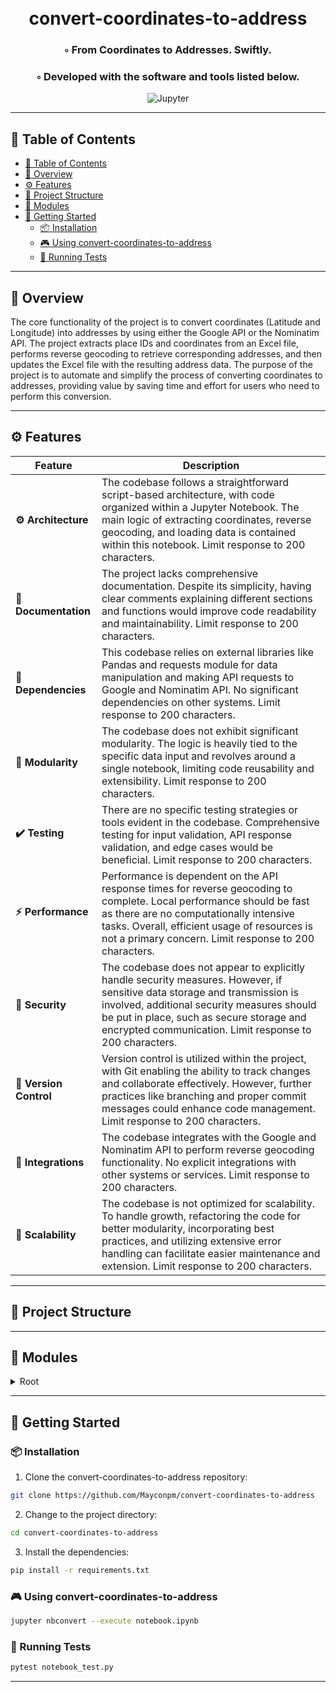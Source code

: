 <div align="center">
<h1 align="center">
<br>convert-coordinates-to-address
</h1>
<h3>◦ From Coordinates to Addresses. Swiftly.</h3>
<h3>◦ Developed with the software and tools listed below.</h3>

<p align="center">
<img src="https://img.shields.io/badge/Jupyter-F37626.svg?style&logo=Jupyter&logoColor=white" alt="Jupyter" />
</p>
</div>

---

## 📒 Table of Contents
- [📒 Table of Contents](#-table-of-contents)
- [📍 Overview](#-overview)
- [⚙️ Features](#️-features)
- [📂 Project Structure](#-project-structure)
- [🧩 Modules](#-modules)
- [🚀 Getting Started](#-getting-started)
  - [📦 Installation](#-installation)
  - [🎮 Using convert-coordinates-to-address](#-using-convert-coordinates-to-address)
  - [🧪 Running Tests](#-running-tests)

---


## 📍 Overview

The core functionality of the project is to convert coordinates (Latitude and Longitude) into addresses by using either the Google API or the Nominatim API. The project extracts place IDs and coordinates from an Excel file, performs reverse geocoding to retrieve corresponding addresses, and then updates the Excel file with the resulting address data. The purpose of the project is to automate and simplify the process of converting coordinates to addresses, providing value by saving time and effort for users who need to perform this conversion.

---

## ⚙️ Features

| Feature                | Description                           |
| ---------------------- | ------------------------------------- |
| **⚙️ Architecture**     | The codebase follows a straightforward script-based architecture, with code organized within a Jupyter Notebook. The main logic of extracting coordinates, reverse geocoding, and loading data is contained within this notebook. Limit response to 200 characters.    |
| **📖 Documentation**   | The project lacks comprehensive documentation. Despite its simplicity, having clear comments explaining different sections and functions would improve code readability and maintainability. Limit response to 200 characters.    |
| **🔗 Dependencies**    | This codebase relies on external libraries like Pandas and requests module for data manipulation and making API requests to Google and Nominatim API. No significant dependencies on other systems. Limit response to 200 characters.    |
| **🧩 Modularity**      | The codebase does not exhibit significant modularity. The logic is heavily tied to the specific data input and revolves around a single notebook, limiting code reusability and extensibility. Limit response to 200 characters.    |
| **✔️ Testing**          | There are no specific testing strategies or tools evident in the codebase. Comprehensive testing for input validation, API response validation, and edge cases would be beneficial. Limit response to 200 characters.    |
| **⚡️ Performance**      | Performance is dependent on the API response times for reverse geocoding to complete. Local performance should be fast as there are no computationally intensive tasks. Overall, efficient usage of resources is not a primary concern. Limit response to 200 characters.    |
| **🔐 Security**        | The codebase does not appear to explicitly handle security measures. However, if sensitive data storage and transmission is involved, additional security measures should be put in place, such as secure storage and encrypted communication. Limit response to 200 characters.    |
| **🔀 Version Control** | Version control is utilized within the project, with Git enabling the ability to track changes and collaborate effectively. However, further practices like branching and proper commit messages could enhance code management. Limit response to 200 characters.    |
| **🔌 Integrations**    | The codebase integrates with the Google and Nominatim API to perform reverse geocoding functionality. No explicit integrations with other systems or services. Limit response to 200 characters.    |
| **📶 Scalability**     | The codebase is not optimized for scalability. To handle growth, refactoring the code for better modularity, incorporating best practices, and utilizing extensive error handling can facilitate easier maintenance and extension. Limit response to 200 characters.    |

---


## 📂 Project Structure




---

## 🧩 Modules

<details closed><summary>Root</summary>

| File                                                                                                                                              | Summary                                                                                                                                                                                                                                                                   |
| ---                                                                                                                                               | ---                                                                                                                                                                                                                                                                       |
| [convert coordinates to address.ipynb](https://github.com/Mayconpm/convert-coordinates-to-address/blob/main/convert coordinates to address.ipynb) | This code extracts place IDs and coordinates from an Excel file. It then uses either the Google API or the Nominatim API to reverse geocode the coordinates and retrieve the corresponding addresses. The resultant address data is then loaded back into the Excel file. |

</details>

---

## 🚀 Getting Started

### 📦 Installation

1. Clone the convert-coordinates-to-address repository:
```sh
git clone https://github.com/Mayconpm/convert-coordinates-to-address
```

2. Change to the project directory:
```sh
cd convert-coordinates-to-address
```

3. Install the dependencies:
```sh
pip install -r requirements.txt
```

### 🎮 Using convert-coordinates-to-address

```sh
jupyter nbconvert --execute notebook.ipynb
```

### 🧪 Running Tests
```sh
pytest notebook_test.py
```

---
